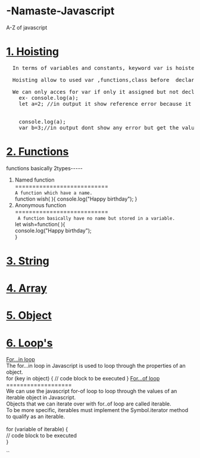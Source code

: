 # -Namaste-Javascript

A-Z of javascript

# <a href="Hoisting.js">1. Hoisting</a>

<pre>
  In terms of variables and constants, keyword var is hoisted and let and const does not allow hoisting.<br>
  Hoisting allow to used var ,functions,class before  declarations`<br>
  We can only acces for var if only it assigned but not declaired
    ex- console.log(a);
    let a=2; //in output it show reference error because it dont support hoisting in same use case for Const
     <br>
    console.log(a);
    var b=3;//in output dont show any error but get the value is undefined
</pre>

# <a href="functions.js">2. Functions</a>
 functions basically 2types-----
 1. Named function<br>
 ===========================<br>
 `A function which have a name.`<br>
 function wish( ){
  console.log("Happy birthday");
 }
 2. Anonymous function <br>
 ===========================<br>
` A function basically have no name but stored in a variable.`
 <br>let wish=function( ){<br>
  console.log("Happy birthday");<br>
 }
# <a href="String.js">3. String </a>
# <a href="Array.js">4. Array</a>
# <a href="Object.js">5. Object</a>
# <a href="functions.js">6. Loop's</a>
<u>For...in loop</u><br>
The for...in loop in Javascript is used to loop through the properties of an object. <br>
for (key in object) {
  // code block to be executed
}
<u>For...of loop</u><br>
===================<br>
We can use the javascript for-of loop to loop through the values of an iterable object in Javascript.<br> Objects that we can iterate over with for..of loop are called iterable. <br>To be more specific, iterables must implement the Symbol.iterator method to qualify as an iterable.<br>
<br>for (variable of iterable) {<br>
  // code block to be executed<br>
}

``
